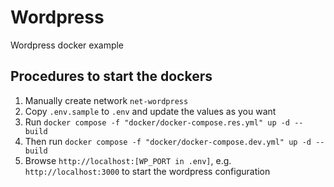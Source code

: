 # Wordpress

Wordpress docker example

## Procedures to start the dockers
1. Manually create network `net-wordpress`
2. Copy `.env.sample` to `.env` and update the values as you want
3. Run `docker compose -f "docker/docker-compose.res.yml" up -d --build`
4. Then run `docker compose -f "docker/docker-compose.dev.yml" up -d --build`
5. Browse `http://localhost:[WP_PORT in .env]`, e.g. `http://localhost:3000` to start the wordpress configuration

